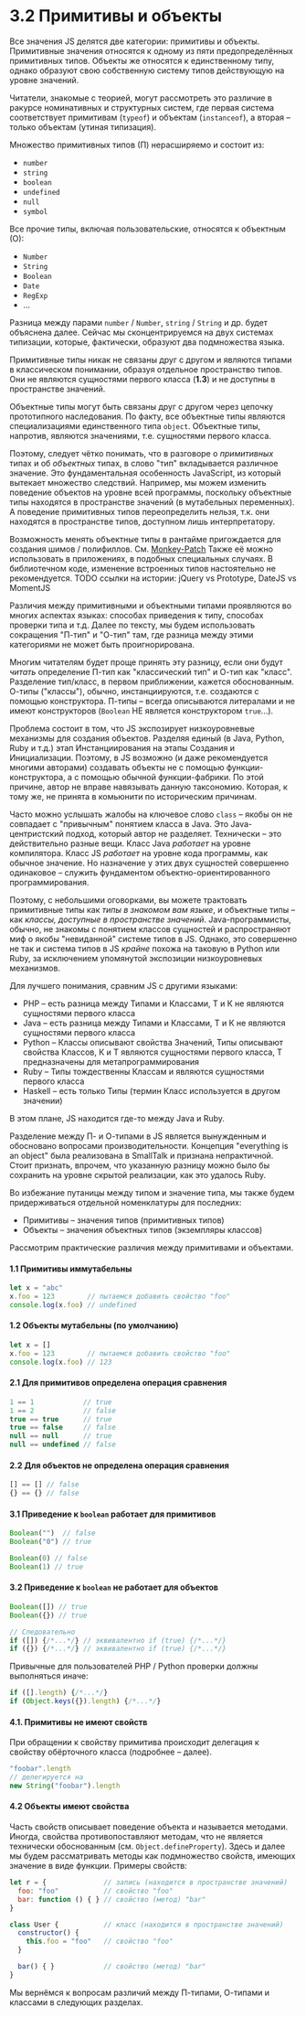# 3.2 Примитивы и объекты

Все значения JS делятся две категории: примитивы и объекты. Примитивные значения
относятся к одному из пяти предопределённых примитивных типов. Объекты же относятся к единственному типу,
однако образуют свою собственную систему типов действующую на уровне значений.

Читатели, знакомые с теорией, могут рассмотреть это различие в ракурсе номинативных
и структурных систем, где первая система соответствует примитивам (`typeof`) и объектам (`instanceof`),
а вторая – только объектам (утиная типизация).

Множество примитивных типов (П) нерасширяемо и состоит из:

* `number`
* `string`
* `boolean`
* `undefined`
* `null`
* `symbol`

Все прочие типы, включая пользовательские, относятся к объектным (О):

* `Number`
* `String`
* `Boolean`
* `Date`
* `RegExp`
* ...

Разница между парами `number` / `Number`, `string` / `String` и др. будет объяснена далее.
Сейчас мы сконцентрируемся на двух системах типизации, которые, фактически, образуют два подмножества языка.

Примитивные типы никак не связаны друг с другом и являются типами
в классическом понимании, образуя отдельное пространство типов.
Они не являются сущностями первого класса (**1.3**) и не доступны в пространстве значений.

Объектные типы могут быть связаны друг с другом через цепочку прототипного наследования.
По факту, все объектные типы являются специализациями единственного типа `object`.
Объектные типы, напротив, являются значениями, т.е. сущностями первого класса.

Поэтому, следует чётко понимать, что в разговоре о *примитивных* типах и об *объектных* типах, в слово "тип"
вкладывается различное значение. Это фундаментальная особенность JavaScript, из который вытекает множество следствий.
Например, мы можем изменить поведение объектов на уровне всей программы,
поскольку объектные типы находятся в пространстве значений (в мутабельных переменных).
А поведение примитивных типов переопределить нельзя, т.к. они находятся в пространстве типов, доступном
лишь интерпретатору.

Возможность менять объектные типы в рантайме пригождается для создания шимов / полифиллов.
См. [Monkey-Patch](https://en.wikipedia.org/wiki/Monkey_patch)
Также её можно использовать в приложениях, в подобных специальных случаях.
В библиотечном коде, изменение встроенных типов настоятельно не рекомендуется.
TODO ссылки на истории: jQuery vs Prototype, DateJS vs MomentJS

Различия между примитивными и объектными типами проявляются во многих аспектах языках: способах
приведения к типу, способах проверки типа и т.д. Далее по тексту, мы будем использовать сокращения "П-тип" и "О-тип"
там, где разница между этими категориями не может быть проигнорирована.

Многим читателям будет проще принять эту разницу, если они будут *читать* определение
П-тип как "классический тип" и О-тип как "класс". Разделение тип/класс, в первом приближении, кажется обоснованным.
О-типы ("классы"), обычно, инстанциируются, т.е. создаются с помощью конструктора. П-типы – всегда описываются литералами
и не имеют конструкторов (`Boolean` НЕ является конструктором `true`...).

Проблема состоит в том, что JS экспозирует низкоуровневые механизмы для создания объектов.
Разделяя единый (в Java, Python, Ruby и т.д.) этап Инстанциирования на этапы Создания и Инициализации.
Поэтому, в JS возможно (и даже рекомендуется многими авторами) создавать объекты не с помощью функции-конструктора,
а с помощью обычной функции-фабрики. По этой причине, автор не вправе навязывать данную таксономию.
Которая, к тому же, не принята в комьюнити по историческим причинам.

Часто можно услышать жалобы на ключевое слово `class` – якобы он не совпадает с "привычным" понятием класса в Java.
Это Java-центристский подход, который автор не разделяет. Технически – это действительно разные вещи.
Класс Java *работает* на уровне компилятора. Класс JS *работает* на уровне кода программы, как обычное значение.
Но назначение у этих двух сущностей совершенно одинаковое – служить фундаментом объектно-ориентированного
программирования.

Поэтому, с небольшими оговорками, вы можете трактовать примитивные типы как *типы в знакомом вам языке*,
и объектные типы – как *классы, доступные в пространстве значений*. Java-программисты, обычно,
не знакомы с понятием классов сущностей и распространяют миф о якобы "невиданной" системе типов в JS.
Однако, это совершенно не так и система типов в JS *крайне* похожа на таковую в Python или Ruby,
за исключением упомянутой экспозиции низкоуровневых механизмов.

Для лучшего понимания, сравним JS с другими языками:

* PHP – есть разница между Типами и Классами, Т и К не являются сущностями первого класса
* Java – есть разница между Типами и Классами, Т и К не являются сущностями первого класса
* Python – Классы описывают свойства Значений, Типы описывают свойства Классов, К и Т являются
сущностями первого класса, Т предназначены для метапрограммирования
* Ruby – Типы тождественны Классам и являются сущностями первого класса
* Haskell – есть только Типы (термин Класс используется в другом значении)

В этом плане, JS находится где-то между Java и Ruby.

Разделение между П- и О-типами в JS является вынужденным и обосновано вопросами производительности.
Концепция "everything is an object" была реализована в SmallTalk и признана непрактичной.
Стоит признать, впрочем, что указанную разницу можно было бы сохранить на уровне скрытой реализации, как это удалось Ruby.

Во избежание путаницы между типом и значение типа, мы также будем придерживаться отдельной номенклатуры
для последних:

* Примитивы – значения типов (примитивных типов)
* Объекты – значения объектных типов (экземпляры классов)

Рассмотрим практические различия между примитивами и объектами.

#### 1.1 Примитивы иммутабельны

```js
let x = "abc"
x.foo = 123        // пытаемся добавить свойство "foo"
console.log(x.foo) // undefined
```

#### 1.2 Объекты мутабельны (по умолчанию)

```js
let x = []
x.foo = 123        // пытаемся добавить свойство "foo"
console.log(x.foo) // 123
```

#### 2.1 Для примитивов определена операция сравнения

```js
1 == 1            // true
1 == 2            // false
true == true      // true
true == false     // false
null == null      // true
null == undefined // false
```

#### 2.2 Для объектов не определена операция сравнения

```js
[] == [] // false
{} == {} // false
```

#### 3.1 Приведение к `boolean` работает для примитивов

```js
Boolean("")  // false
Boolean("0") // true

Boolean(0) // false
Boolean(1) // true
```

#### 3.2 Приведение к `boolean` не работает для объектов

```js
Boolean([]) // true
Boolean({}) // true

// Следовательно
if ([]) {/*...*/} // эквивалентно if (true) {/*...*/}
if ({}) {/*...*/} // эквивалентно if (true) {/*...*/}
```

Привычные для пользователей PHP / Python проверки должны выполняться иначе:

```js
if ([].length) {/*...*/}
if (Object.keys({}).length) {/*...*/}
```

#### 4.1. Примитивы не имеют свойств

При обращении к свойству примитива происходит делегация к свойству обёрточного класса (подробнее – далее).

```js
"foobar".length
// делегируется на
new String("foobar").length
```

#### 4.2 Объекты имеют свойства

Часть свойств описывает поведение объекта и называется методами.
Иногда, свойства противопоставляют методам, что не является технически обоснованным (см. `Object.defineProperty`).
Здесь и далее мы будем рассматривать методы как подмножество свойств, имеющих значение в виде функции.
Примеры свойств:

```js
let r = {              // запись (находится в пространстве значений)
  foo: "foo"           // свойство "foo"
  bar: function () { } // свойство (метод) "bar"
}

class User {           // класс (находится в пространстве значений)
  constructor() {
    this.foo = "foo"   // свойство "foo"
  }

  bar() { }            // свойство (метод) "bar"
}
```

Мы вернёмся к вопросам различий между П-типами, О-типами и классами в следующих разделах.
